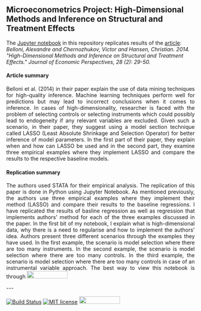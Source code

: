 ## Microeconometrics Project: High-Dimensional Methods and Inference on Structural and Treatment Effects
The [Jupyter notebook](https://github.com/HumanCapitalAnalysis/microeconometrics-course-project-satwikav/blob/master/replication_vysetty.ipynb) in this repository replicates results of the [article](https://www.aeaweb.org/articles?id=10.1257/jep.28.2.29): 
*Belloni, Alexandre and Chernozhukov, Victor and Hansen, Christian. 2014. "High-Dimensional Methods and Inference on Structural and Treatment Effects." Journal of Economic Perspectives, 28 (2): 29-50.*
#### **Article summary**
<p align="justify">
Belloni et al. (2014) in their paper explain the use of data mining techniques for high-quality inference. Machine learning techniques perform well for predictions but may lead to incorrect conclusions when it comes to inference. In cases of high-dimensionality, researcher is faced with the problem of selecting controls or selecting instruments which could possibly lead to endogeneity if any relevant variables are excluded.  Given such a scenario, in their paper, they suggest using a model section technique called LASSO (Least Absolute Shrinkage and Selection Operator) for better inference of model parameters. In the first part of their paper, they explain when and how can LASSO be used and in the second part, they examine three empirical examples where they implement LASSO and compare the results to the respective baseline models.
</p>

#### **Replication summary**
<p align="justify">
The authors used STATA for their empirical analysis. The replication of this paper is done in Python using Jupyter Notebook. As mentioned previously, the authors use three empirical examples where they implement their method (LASSO) and compare their results to the baseline regressions. I have replicated the results of basline regression as well as regression that implements authors' method for each of the three examples discussed in the paper. In the first bit of my notebook, I explain what is high-dimensional data, why there is a need to regularise and how to implement the authors' idea. Authors present three different scenarios through the examples they have used. In the first example, the scenario is model selection where there are too many instruments. In the second example, the scenario is model selection where there are too many controls. In the third example, the scenario is model selection where there are too many controls in case of an instrumental variable approach. The best way to view this notebook is through </a> <a href="https://mybinder.org/v2/gh/HumanCapitalAnalysis/microeconometrics-course-project-satwikav/master?filepath=replication_vysetty.ipynb" target="_parent"> <img src="https://mybinder.org/badge_logo.svg" width="109" height="20"> </a> </p>
---

[![Build Status](https://travis-ci.org/HumanCapitalAnalysis/microeconometrics-course-project-satwikav.svg?branch=master)](https://travis-ci.org/HumanCapitalAnalysis/microeconometrics-course-project-satwikav) 
[![MIT license](http://img.shields.io/badge/license-MIT-brightgreen.svg)](https://github.com/HumanCapitalAnalysis/microeconometrics-course-project-satwikav/blob/master/LICENSE) 
</a> <a href="https://nbviewer.jupyter.org/github/HumanCapitalAnalysis/microeconometrics-course-project-satwikav/blob/master/replication_vysetty.ipynb" target="_parent"><img src="https://raw.githubusercontent.com/jupyter/design/master/logos/Badges/nbviewer_badge.png" width="109" height="20"> </a>
